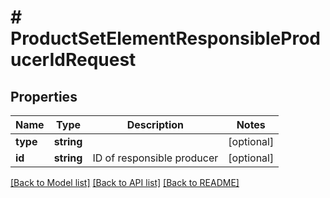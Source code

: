 # # ProductSetElementResponsibleProducerIdRequest

## Properties

Name | Type | Description | Notes
------------ | ------------- | ------------- | -------------
**type** | **string** |  | [optional]
**id** | **string** | ID of responsible producer | [optional]

[[Back to Model list]](../../README.md#models) [[Back to API list]](../../README.md#endpoints) [[Back to README]](../../README.md)
